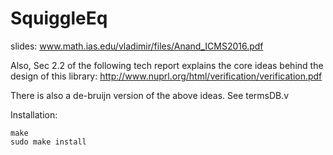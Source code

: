 # SquiggleEq
slides:
www.math.ias.edu/vladimir/files/Anand_ICMS2016.pdf

Also, Sec 2.2 of the following tech report explains the core ideas behind the design of this library:
http://www.nuprl.org/html/verification/verification.pdf

There is also a de-bruijn version of the above ideas. See termsDB.v

Installation:

`make`    
`sudo make install`

